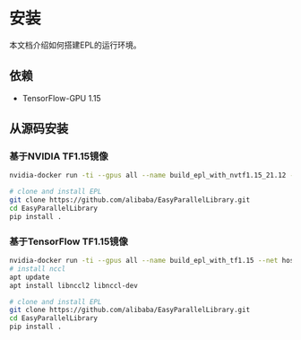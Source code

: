 # 安装

本文档介绍如何搭建EPL的运行环境。

## 依赖

- TensorFlow-GPU 1.15

## 从源码安装

### 基于NVIDIA TF1.15镜像

```bash
nvidia-docker run -ti --gpus all --name build_epl_with_nvtf1.15_21.12 --net host --ipc host -v /mnt:/mnt nvcr.io/nvidia/tensorflow:21.12-tf1-py3 bash

# clone and install EPL
git clone https://github.com/alibaba/EasyParallelLibrary.git
cd EasyParallelLibrary
pip install .
```

### 基于TensorFlow TF1.15镜像

```bash
nvidia-docker run -ti --gpus all --name build_epl_with_tf1.15 --net host --ipc host -v /mnt:/mnt tensorflow/tensorflow:1.15.5-gpu-py3 bash
# install nccl
apt update
apt install libnccl2 libnccl-dev

# clone and install EPL
git clone https://github.com/alibaba/EasyParallelLibrary.git
cd EasyParallelLibrary
pip install .
```